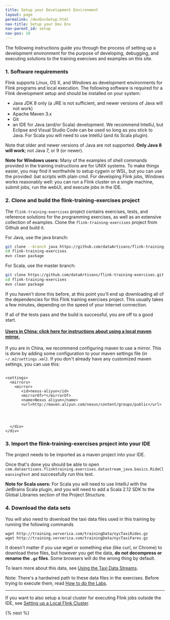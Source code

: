 ```yaml
---
title: Setup your Development Environment
layout: page
permalink: /devEnvSetup.html
nav-title: Setup your Dev Env
nav-parent_id: setup
nav-pos: 10
---
```


The following instructions guide you through the process of setting up a development environment for the purpose of developing, debugging, and executing solutions to the training exercises and examples on this site.

### 1. Software requirements

Flink supports Linux, OS X, and Windows as development environments for Flink programs and local execution. The following software is required for a Flink development setup and should be installed on your system:

- Java JDK 8 only (a JRE is not sufficient, and newer versions of Java will not work)
- Apache Maven 3.x
- Git
- an IDE for Java (and/or Scala) development. We recommend IntelliJ, but Eclipse and Visual Studio Code can be used so long as you stick to Java. For Scala you will need to use IntelliJ (and its Scala plugin).

Note that older and newer versions of Java are not supported. **Only Java 8 will work**; not Java 7, or 9 (or newer).

<div class="alert alert-info">
<p>
<strong>Note for Windows users:</strong>
Many of the examples of shell commands provided in the training instructions are for UNIX systems.
To make things easier, you may find it worthwhile to setup cygwin or WSL, but you can use the provided .bat scripts with plain cmd.
For developing Flink jobs, Windows works reasonably well: you can run a Flink cluster on a single machine, submit jobs, run the webUI, and execute jobs in the IDE.
</p>
</div>

### 2. Clone and build the flink-training-exercises project

The `flink-training-exercises` project contains exercises, tests, and reference solutions for the programming exercises, as well as an extensive collection of examples. Clone the `flink-training-exercises` project from Github and build it.

For Java, use the java branch:

~~~bash
git clone --branch java https://github.com/dataArtisans/flink-training-exercises.git
cd flink-training-exercises
mvn clean package
~~~

For Scala, use the master branch:

~~~bash
git clone https://github.com/dataArtisans/flink-training-exercises.git
cd flink-training-exercises
mvn clean package
~~~

If you haven't done this before, at this point you'll end up downloading all of the dependencies for this Flink training exercises project. This usually takes a few minutes, depending on the speed of your internet connection.

If all of the tests pass and the build is successful, you are off to a good start.

<div class="panel-group" id="accordion" role="tablist" aria-multiselectable="true">
  <div class="panel panel-default">
    <div class="panel-heading" role="tab" id="headingOne">
      <h4 class="panel-title">
        <a class="collapsed" role="button" data-toggle="collapse" data-parent="#accordion" href="#collapseOne" aria-expanded="false" aria-controls="collapseOne">
Users in China: click here for instructions about using a local maven mirror.
        </a>
      </h4>
    </div>
    <div id="collapseOne" class="panel-collapse collapse" role="tabpanel" aria-labelledby="headingOne">
      <div class="panel-body">
If you are in China, we recommend configuring maven to use a mirror. This is done by adding some configuration to your maven settings file (in <code>~/.m2/settings.xml</code>). If you don't already have any customized maven settings, you can use this:

<pre><code>
&lt;settings&gt;
  &lt;mirrors&gt;
    &lt;mirror&gt;
       &lt;id&gt;nexus-aliyun&lt;/id&gt;
       &lt;mirrorOf&gt;*&lt;/mirrorOf&gt;
       &lt;name&gt;Nexus aliyun&lt;/name&gt;
       &lt;url&gt;http://maven.aliyun.com/nexus/content/groups/public&lt;/url&gt;
    </mirror>
  </mirrors>
</settings>
</code></pre>

      </div>
    </div>
  </div>
</div>

### 3. Import the flink-training-exercises project into your IDE

The project needs to be imported as a maven project into your IDE.

Once that's done you should be able to open `com.dataartisans.flinktraining.exercises.datastream_java.basics.RideCleansingTest` and successfully run this test.

<div class="alert alert-info">
<p>
<strong>Note for Scala users:</strong>
For Scala you will need to use IntelliJ with the JetBrains Scala plugin, and you will need to add a Scala 2.12 SDK to the Global Libraries section of the Project Structure.</p>
</div>

### 4. Download the data sets

You will also need to download the taxi data files used in this training by running the following commands

~~~~
wget http://training.ververica.com/trainingData/nycTaxiRides.gz
wget http://training.ververica.com/trainingData/nycTaxiFares.gz
~~~~

It doesn't matter if you use wget or something else (like curl, or Chrome) to download these files, but however you get the data, **do not decompress or rename the `.gz` files**. Some browsers will do the wrong thing by default.

To learn more about this data, see [Using the Taxi Data Streams]({{site.baseurl}}/setup/taxiData.html).

Note: There's a hardwired path to these data files in the exercises. Before trying to execute them, read [How to do the Labs]({{site.baseurl}}/setup/howto-exercises.html).

<hr style="margin: 0 0 10px 0" />

If you want to also setup a local cluster for executing Flink jobs outside the IDE, see [Setting up a Local Flink Cluster]({{site.baseurl}}/setup/localCluster.html).

{% next %}
